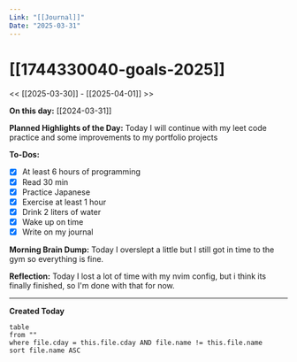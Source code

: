 ```yaml
---
Link: "[[Journal]]"
Date: "2025-03-31"
---
```


# [[1744330040-goals-2025]]

<< [[2025-03-30]] - [[2025-04-01]] >>

**On this day:** [[2024-03-31]]

**Planned Highlights of the Day:**
Today I will continue with my leet code practice and some improvements to my portfolio projects

**To-Dos:**

- [x] At least 6 hours of programming
- [x] Read 30 min
- [x] Practice Japanese
- [x] Exercise at least 1 hour
- [x] Drink 2 liters of water
- [x] Wake up on time
- [x] Write on my journal

**Morning Brain Dump:**
Today I overslept a little but I still got in time to the gym so everything is fine.

**Reflection:**
Today I lost a lot of time with my nvim config, but i think its finally finished, so I'm done with that for now.

---

**Created Today**

```dataview
table
from ""
where file.cday = this.file.cday AND file.name != this.file.name
sort file.name ASC
```
